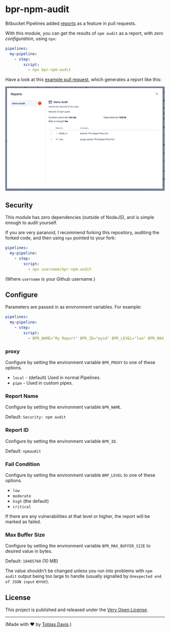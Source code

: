 # bpr-npm-audit

Bitbucket Pipelines added [reports](https://confluence.atlassian.com/bitbucket/code-insights-994316785.html) as a feature in pull requests.

With this module, you can get the results of `npm audit` as a report, with *zero configuration*, using `npx`:

```yaml
pipelines:
  my-pipeline:
    - step:
        script:
          - npx bpr-npm-audit
```

Have a look at this [example pull request](https://bitbucket.org/saibotsivad/test-bpr-npm-audit/pull-requests/1/fix-maybe-setting-the-proxy-is-better), which generates a report like this:

![Example report image](./example-report.png)

## Security

This module has zero dependencies (outside of NodeJS), and is simple enough to audit yourself.

If you are very paranoid, I recommend forking this repository, auditing the forked code, and then using `npx` pointed to your fork:

```yaml
pipelines:
  my-pipeline:
    - step:
        script:
          - npx username/bpr-npm-audit
```

(Where `username` is your Github username.)

## Configure

Parameters are passed in as environment variables. For example:

```yaml
pipelines:
  my-pipeline:
    - step:
        script:
          - BPR_NAME="My Report" BPR_ID="myid" BPR_LEVEL="low" BPR_MAX_BUFFER_SIZE="20971520" npx bpr-npm-audit
```

### proxy

Configure by setting the environment variable `BPR_PROXY` to one of these options.

* `local` - (default) Used in normal Pipelines.
* `pipe` - Used in custom pipes.

### Report Name

Configure by setting the environment variable `BPR_NAME`.

Default: `Security: npm audit`

### Report ID

Configure by setting the environment variable `BPR_ID`.

Default: `npmaudit`

### Fail Condition

Configure by setting the environment variable `BRP_LEVEL` to one of these options.

* `low`
* `moderate`
* `high` (the default)
* `critical`

If there are any vulnerabilities at that level or higher, the report will be marked as failed.

### Max Buffer Size

Configure by setting the environment variable `BPR_MAX_BUFFER_SIZE` to desired value in bytes.

Default: `10485760` (10 MB)

The value shouldn't be changed unless you run into problems with `npm audit` output being too large to handle
(usually signalled by `Unexpected end of JSON input` error).

## License

This project is published and released under the [Very Open License](http://veryopenlicense.com).

---

(Made with ❤️ by [Tobias Davis](https://davistobias.com).)
